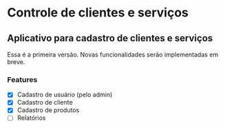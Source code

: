 # Controle de clientes e serviços
## Aplicativo para cadastro de clientes e serviços

Essa é a primeira versão.
Novas funcionalidades serão implementadas em breve.

### Features

- [x] Cadastro de usuário (pelo admin)
- [x] Cadastro de cliente
- [x] Cadastro de produtos
- [ ] Relatórios
